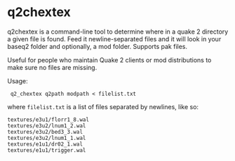 q2chextex
=====

q2chextex is a command-line tool to determine where in a quake 2 directory a given file is found. Feed it newline-separated files and it will look in your baseq2 folder and optionally, a mod folder. Supports pak files.

Useful for people who maintain Quake 2 clients or mod distributions to make sure no files are missing.

Usage:

``` q2_chextex q2path modpath < filelist.txt``` 

where `filelist.txt` is a list of files separated by newlines, like so:
``` 
textures/e3u1/florr1_8.wal
textures/e3u2/lnum1_2.wal
textures/e3u2/bed3_3.wal
textures/e3u2/lnum1_1.wal
textures/e1u1/dr02_1.wal
textures/e1u1/trigger.wal
```
